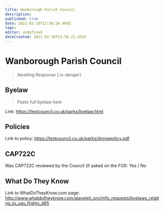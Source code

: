 ```yaml
---
title: Wanborough Parish Council
description: 
published: true
date: 2021-02-16T12:56:24.469Z
tags: 
editor: undefined
dateCreated: 2021-02-16T12:56:21.455Z
---
```


# Wanborough Parish Council
>  Awaiting Response
> {.is-danger}

## Byelaw
> Paste full byelaw here

Link:
https://testcouncil.co.uk/parks/byelaw.html

## Policies
Link to policy:
https://testcouncil.co.uk/parks/dronepolicy.pdf

## CAP722C

Was CAP722C reviewed by the Council (if asked on the FOI): Yes / No

## What Do They Know

Link to WhatDoTheyKnow.com page:
http://www.whatdotheyknow.com/alaveteli_pro/info_requests/byelaws_relating_to_uav_flights_485

